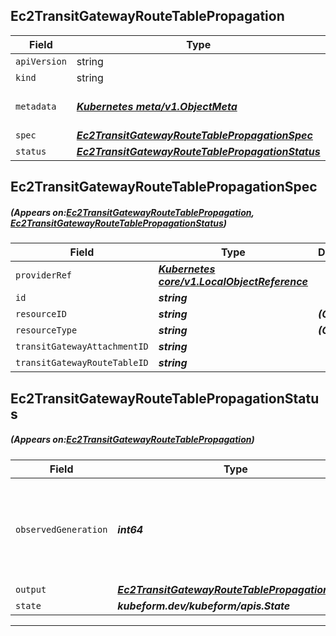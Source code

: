 ## Ec2TransitGatewayRouteTablePropagation
| Field | Type | Description |
| ------ | ----- | ----------- |
| `apiVersion` | string | `aws.kubeform.com/v1alpha1` |
|    `kind` | string | `Ec2TransitGatewayRouteTablePropagation` |
| `metadata` | ***[Kubernetes meta/v1.ObjectMeta](https://kubernetes.io/docs/reference/generated/kubernetes-api/v1.13/#objectmeta-v1-meta)***|Refer to the Kubernetes API documentation for the fields of the `metadata` field.|
| `spec` | ***[Ec2TransitGatewayRouteTablePropagationSpec](#Ec2TransitGatewayRouteTablePropagationSpec)***||
| `status` | ***[Ec2TransitGatewayRouteTablePropagationStatus](#Ec2TransitGatewayRouteTablePropagationStatus)***||
## Ec2TransitGatewayRouteTablePropagationSpec
##### (Appears on:[Ec2TransitGatewayRouteTablePropagation](#Ec2TransitGatewayRouteTablePropagation), [Ec2TransitGatewayRouteTablePropagationStatus](#Ec2TransitGatewayRouteTablePropagationStatus))
| Field | Type | Description |
| ------ | ----- | ----------- |
| `providerRef` | ***[Kubernetes core/v1.LocalObjectReference](https://kubernetes.io/docs/reference/generated/kubernetes-api/v1.13/#localobjectreference-v1-core)***||
| `id` | ***string***||
| `resourceID` | ***string***| ***(Optional)*** |
| `resourceType` | ***string***| ***(Optional)*** |
| `transitGatewayAttachmentID` | ***string***||
| `transitGatewayRouteTableID` | ***string***||
## Ec2TransitGatewayRouteTablePropagationStatus
##### (Appears on:[Ec2TransitGatewayRouteTablePropagation](#Ec2TransitGatewayRouteTablePropagation))
| Field | Type | Description |
| ------ | ----- | ----------- |
| `observedGeneration` | ***int64***| ***(Optional)*** Resource generation, which is updated on mutation by the API Server.|
| `output` | ***[Ec2TransitGatewayRouteTablePropagationSpec](#Ec2TransitGatewayRouteTablePropagationSpec)***| ***(Optional)*** |
| `state` | ***kubeform.dev/kubeform/apis.State***| ***(Optional)*** |
---

